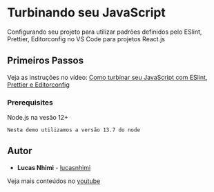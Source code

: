 # Turbinando seu JavaScript

Configurando seu projeto para utilizar padrões definidos pelo ESlint, Prettier, Editorconfig no VS Code para projetos React.js

## Primeiros Passos

Veja as instruções no vídeo: [Como turbinar seu JavaScript com ESlint, Prettier e Editorconfig](https://www.youtube.com/lucasnhimi)

### Prerequisites

Node.js na vesão 12+

```
Nesta demo utilizamos a versão 13.7 do node
```


## Autor

* **Lucas Nhimi** - [lucasnhimi](https://github.com/lucasnhimi)

Veja mais conteúdos no [youtube](https://www.youtube.com/lucasnhimi) 